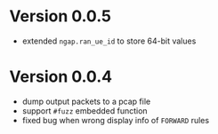 # Version 0.0.5
- extended `ngap.ran_ue_id` to store 64-bit values

# Version 0.0.4
- dump output packets to a pcap file
- support `#fuzz` embedded function
- fixed bug when wrong display info of `FORWARD` rules